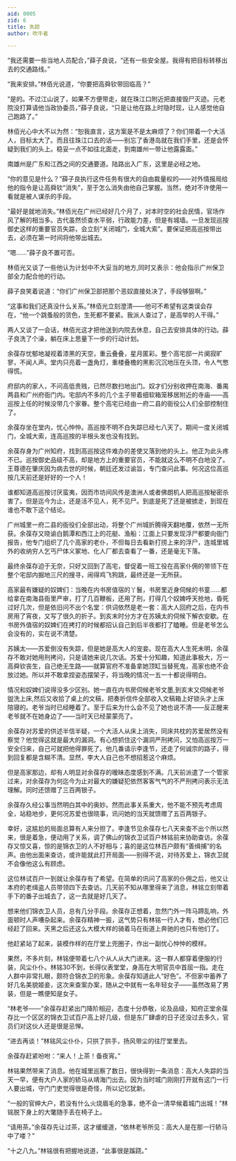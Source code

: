 ```yaml
---
aid: 0005
zid: 6
title: 失踪
author: 吹牛者

---
```




  “我还需要一些当地人员配合，”薛子良说，“还有一些安全屋。我得有把目标转移出去的交通路线。”

  “我来安排。”林佰光说道，“你要把高舜钦带回临高？”

  “是的。不过江山说了，如果不方便带走，就在珠江口附近把直接毁尸灭迹。元老院没打算请他当政协委员，”薛子良说，“只是让他在路上时隐时现，让人感觉他自己跑路了。”

  林佰光心中大不以为然：“恕我直言，这方案是不是太麻烦了？你们带着一个大活人，目标太大了。而且往珠江口去的话——别忘了香港岛就在我们手里，还是会怀疑到我们的头上。稳妥一点不如往北面走，到南雄州一带让他露露面。”

  南雄州是广东和江西之间的交通要道。陆路出入广东，这里是必经之地。

  “你的意见是什么？”薛子良执行这件任务有很大的自由裁量权的——对外情报局给他的指令是让高舜钦“消失”，至于怎么消失由他自己掌握。当然，绝对不许使用一看就是被人谋杀的手段。

  “最好是就地消失。”林佰光在广州已经好几个月了，对本时空的社会民情，官场作风了解的相当多。古代虽然侦查水平弱，行政能力差，但是有城墙。一旦发现巡按御史这样的重要官员失踪，会立刻“关闭城门，全城大索”。要保证把高巡按带出去，必须在第一时间将他带出城去。

  “嗯……”薛子良不置可否。

  林佰光又谈了一些他认为计划中不大妥当的地方,同时又表示：他会指示广州保卫部全力配合他的行动。

  薛子良笑着说道：“你们广州保卫部把那个恶奴直接处决了，手段够狠啊。”

  “这事和我们还真没什么关系。”林佰光立刻澄清——他可不希望有这类误会存在，“他一个跳蚤般的货色，生死都不要紧。我派人查过了，是高举的人干得。”

  两人又谈了一会话，林佰光这才把他送到内院去休息，自己去安排具体的行动。薛子良洗了个澡，躺在床上思量下一步的行动计划。

  余葆存忧郁地凝视着漆黑的天空，重云叠叠，星月匿彩。整个高宅邸一片阒寂旷寥，不闻人声。堂内只亮着一盏角灯，重楼叠檐的黑影沉沉地压在头顶，令人气憋得慌。

  府邸内的家人，不问高低贵贱，已然尽数扫地出门。奴才们分别收押在南海、番禺两县和广州府衙门内。宅邸内不多的几个主子带着细软箱笼移居附近的寺庙——高巡按上任的时候没带几个家眷。整个高宅已经由一府二县的衙役公人们全部控制住了。

  余葆存坐在堂内，忧心忡忡。高巡按不明不白失踪已经七八天了。期间一度关闭城门，全城大索，连高巡按的半根头发也没有找到。

  余葆存身为广州知府，找到高巡按这件难办的差使又落到他的头上。他正为此头疼不已。巡按御史品级不高，却是地方上的重要官员，不能就这么不明不白地没了。王尊德在肇庆因为病去世的时候，朝廷还发过谕旨，专门查问此事。何况这位高巡按几天前还是好好的一个人！

  谁都知道高巡按讨厌蛮夷，因而市坊间风传是澳洲人或者佛朗机人把高巡按秘密杀害了。但是迄今为止，还是活不见人，死不见尸。到底是死了还是被掳走，到现在谁也不敢下这个结论。

  广州城里一府二县的衙役们全部出动，将整个广州城折腾得天翻地覆，依然一无所获。余葆存又晓谕白鹅潭和西江上的花艇、渔船：江面上只要发现浮尸都要向衙门报告，他专门组织了几个高家的老仆，不但每日去看新打捞上来的浮尸，连城里城外的收纳穷人乞丐尸体义冢地、化人厂都去查看了一番，还是毫无下落。

  最终余葆存迫于无奈，只好又回到了高宅，督促着一班工役在高家仆佣的带领下在整个宅邸内掘地三尺的搜寻，闹得鸡飞狗跳，最终还是一无所获。

  高家最有嫌疑的奴婢们：当晚在内书房值宿的丫鬟，书房里近身伺候的书童……都给拿在南海县衙里严审，打了几百鞭板，还用了刑，打得几个奴婢呼天抢地，昏死过好几次，但是依旧问不出个名堂：供词依然是老一套：高大人回府之后，在内书房用了宵夜，又写了很久的折子。到亥末时分方才在苏姨太的伺候下解衣安歇。在书房外值宿的奴婢们在拷打的时候都招认自己到后半夜都打了瞌睡。但是老爷怎么会没有的，实在说不清楚。

  苏姨太——苏爱倒没有失踪，但是她是高大人的宠妾。现在高大人生死未明，余葆存不敢对她用刑拷问，只是请她来说几次话。苏爱十分知趣，知道此事极大，万一高舜钦丧生，自己绝无生路——就算官府不准备拿她顶缸当替死鬼，高家也绝不会放过她。所以并不敢拿捏姿态摆架子，将当晚的情况一五一十都说得明白。

  情况和奴婢们说得没多少区别。她一直在内书房伺候老爷文墨,到亥末又伺候老爷盥洗上床,然后又收拾了桌上的文稿，把奏折信件全部收入文稿箱上好锁头才上床陪寝的。老爷当时已经睡着了。至于后来为什么会不见了她也说不清——反正醒来老爷就不在她身边了——当时天已经蒙蒙亮了。

  余葆存对苏爱的供述半信半疑，一个大活人从床上消失，同床共枕的苏爱居然没有察觉？他觉得这就是最大的漏洞。有心想抓住这个漏洞严刑拷问，又怕高巡按万一安全归来，自己可就把他得罪死了。他几番请示李逢节，还走了何诚宗的路子，得到回复都是含糊不清。显然，李大人自己也不想招惹这个麻烦。

  但是高家那边，却有人明显对余葆存的暧昧态度感到不满。几天前派遣了一个管家过来，对余葆存为何迄今为止对最大的嫌疑犯依然客客气气的不严刑拷问表示无法理解。同时还馈赠了三百两银子。

  余葆存久经公事当然明白其中的奥妙。然而此事关系重大，他不能不预先考虑周全，站稳地步，更何况苏爱也很晓事，讯问她的当天就馈赠了五百两银子。

  幸好，这尴尬的局面总算有人来分担了。李逢节见余葆存七八天来查不出个所以然来，很是着急，便动用了关系，调了佛山的锦衣卫试百户林铭前来协助查访。余葆存又惊又喜，惊的是锦衣卫的人不好相与；喜的是这位林百户颇有“善缉捕”的名声。由他出面来查访，或许能就此打开局面——别得不说，对待苏爱上，锦衣卫就不会像他这么有顾虑。

  这位林试百户一到就让余葆存有了希望。在简单的讯问了高家的仆佣之后，他又让本府的老缉盗人员带领四下去查访。几天前不知从哪里得来了消息，林铭立刻带着手下的番子出城去了，这一去就是好几天了。

  想来他们锦衣卫人员，总有几分手段。余葆存正想着，忽然门外一阵马蹄乱响，外面顿时人声嘈杂起来。余葆存精神一振，这气势只有林铭一行人才有，想必他们已经赶了回来。天黑之后还这么大模大样的骑着马在街道上奔驰的也只有他们了。

  他赶紧站了起来，装模作样的在厅堂上兜圈子，作出一副忧心忡忡的模样。

  果然，不多片刻，林铭便带着七八个从人从大门进来。这一群人都穿着便服的行装，风尘仆仆。林铭30不到，长得仪表堂堂，身高在大明官员中首屈一指。走在人群中非常扎眼，颇符合锦衣卫的形象。余葆存知道此人“好色”。不但家中蓄养了好几名美貌姬妾，这次来查案办案，随从之中就有一名年轻女子——虽然改易了男装，但是一瞧便知是女子。

  “林老爷——”余葆存赶紧出门降阶相迎，态度十分恭敬，论及品级，知府正堂余葆存比一个区区的锦衣卫试百户高上好几级，但是东厂肆虐的日子还没过去多久，官员们对这伙人还是很是忌惮。

  “进去再谈！”林铭风尘仆仆，只拱了拱手，扬风带尘的往厅堂里去。

  余葆存赶紧吩咐：“来人！上茶！备夜宵。”

  林铭果然带来了消息。他在城里巡察了数日，很快得到一条消息：高大人失踪的当天一早，便有大户人家的轿马从靖海门出去。因为当时城门刚刚打开就有这门一行人要出城，守门门吏觉得很是奇怪，所以记忆犹新。

  “一般的官绅大户，若没有什么火烧眉毛的急事，绝不会一清早候着城门出城！”林铭脱下身上的大氅随手丢在椅子上。

  “请用茶。”余葆存先让过茶，这才缓缓道，“依林老爷所见：高大人是在那一行轿马中了喽？”

  “十之八九。”林铭很有把握地说道，“此事很是蹊跷。”




